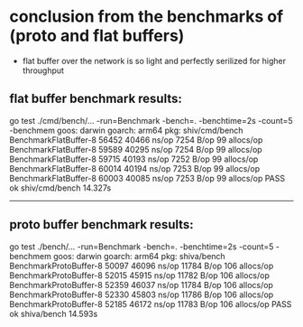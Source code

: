 # conclusion from the benchmarks of (proto and flat buffers)
- flat buffer over the network is so light and perfectly serilized for higher throughput

## flat buffer benchmark results:

go test ./cmd/bench/... -run=Benchmark -bench=. -benchtime=2s -count=5 -benchmem
goos: darwin
goarch: arm64
pkg: shiv/cmd/bench
BenchmarkFlatBuffer-8   	   56452	     40466 ns/op	    7254 B/op	      99 allocs/op
BenchmarkFlatBuffer-8   	   59589	     40295 ns/op	    7254 B/op	      99 allocs/op
BenchmarkFlatBuffer-8   	   59715	     40193 ns/op	    7252 B/op	      99 allocs/op
BenchmarkFlatBuffer-8   	   60014	     40194 ns/op	    7253 B/op	      99 allocs/op
BenchmarkFlatBuffer-8   	   60003	     40085 ns/op	    7253 B/op	      99 allocs/op
PASS
ok  	shiv/cmd/bench	14.327s

----------------------------------------------------------------
## proto buffer benchmark results:

go test ./bench/... -run=Benchmark -bench=. -benchtime=2s -count=5 -benchmem
goos: darwin
goarch: arm64
pkg: shiva/bench
BenchmarkProtoBuffer-8   	   50097	     46096 ns/op	   11784 B/op	     106 allocs/op
BenchmarkProtoBuffer-8   	   52015	     45915 ns/op	   11782 B/op	     106 allocs/op
BenchmarkProtoBuffer-8   	   52359	     46037 ns/op	   11784 B/op	     106 allocs/op
BenchmarkProtoBuffer-8   	   52330	     45803 ns/op	   11786 B/op	     106 allocs/op
BenchmarkProtoBuffer-8   	   52185	     46172 ns/op	   11783 B/op	     106 allocs/op
PASS
ok  	shiva/bench	14.593s

